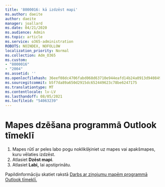 ```yaml
---
title: '8000016: kā izdzēst mapi'
ms.author: daeite
author: daeite
manager: joallard
ms.date: 04/21/2020
ms.audience: Admin
ms.topic: article
ms.service: o365-administration
ROBOTS: NOINDEX, NOFOLLOW
localization_priority: Normal
ms.collection: Adm_O365
ms.custom:
- "8000016"
- "2004"
ms.assetid: ''
ms.openlocfilehash: 36eef08dc4706fabd068d63710e944eafd14b24a0913d9408496cffd2d0b0ca0
ms.sourcegitcommit: b5f7da89a650d2915dc652449623c78be6247175
ms.translationtype: MT
ms.contentlocale: lv-LV
ms.lasthandoff: 08/05/2021
ms.locfileid: "54063239"
---
```

# <a name="how-to-delete-a-folder-in-outlook-on-the-web"></a>Mapes dzēšana programmā Outlook tīmeklī

1. Mapes rūtī ar peles labo pogu noklikšķiniet uz mapes vai apakšmapes, kuru vēlaties izdzēst.
2. Atlasiet **Dzēst mapi**.
3. Atlasiet **Labi,** lai apstiprinātu.

Papildinformāciju skatiet rakstā [Darbs ar ziņojumu mapēm programmā Outlook tīmeklī.](https://support.office.com/article/ae0f10d6-54e7-4f29-acd3-78cdc3fdcb9f)

